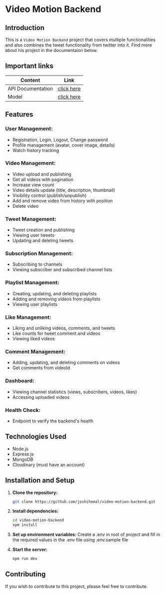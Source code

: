 # Video Motion Backend 

## Introduction

This is a ``Video Motion Backend`` project that covers multiple functionalities 
and also combines the tweet functionality from twitter into it. Find more about his project in the documentaion below.

## Important links

| Content            | Link                                                                        |
| -------------------| ----------------------------------------------------------------------------|
| API Documentation  | [click here](https://nodejs-production-5890.up.railway.app/api/v1/api-docs/#/)    |
| Model              | [click here ](https://app.eraser.io/workspace/5rEOIdzHZbOyC4S8lsTu?origin=share)         |

## Features

### User Management:

- Registration, Login, Logout, Change password
- Profile management (avatar, cover image, details)
- Watch history tracking

### Video Management:

- Video upload and publishing
- Get all videos with pagination
- Increase view count
- Video details update (title, description, thumbnail)
- Visibility control (publish/unpublish)
- Add and remove video from history with position
- Delete video

### Tweet Management:

- Tweet creation and publishing
- Viewing user tweets
- Updating and deleting tweets

### Subscription Management:

- Subscribing to channels
- Viewing subscriber and subscribed channel lists

### Playlist Management:

- Creating, updating, and deleting playlists
- Adding and removing videos from playlists
- Viewing user playlists

### Like Management:

- Liking and unliking videos, comments, and tweets
- Like counts for tweet comment and videos
- Viewing liked videos

### Comment Management:

- Adding, updating, and deleting comments on videos
- Get comments from videoId

### Dashboard:

- Viewing channel statistics (views, subscribers, videos, likes)
- Accessing uploaded videos

### Health Check:

- Endpoint to verify the backend's health

## Technologies Used

- Node.js 
- Express.js
- MongoDB
- Cloudinary (must have an account)

## Installation and Setup

1. **Clone the repository:**

    ```bash
    git clone https://github.com/joshihemal/video-motion-backend.git
    ```

2. **Install dependencies:**

    ```bash
    cd video-motion-backend
    npm install
    ```

3. **Set up environment variables:**
    Create a .env in root of project and fill in the required values in the .env file using .env.sample file

4. **Start the server:**

    ```bash
    npm run dev
    ```

## Contributing

If you wish to contribute to this project, please feel free to contribute.